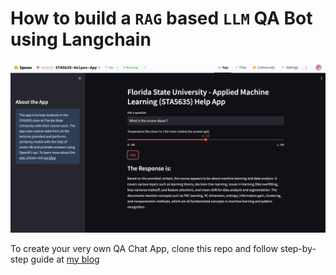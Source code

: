 # How to build a `RAG` based `LLM` QA Bot using Langchain
<img alt='app' src='https://github.com/moh1tt/langchain-qa-sta5635/blob/master/sta-app.png?raw=true'>

To create your very own QA Chat App, clone this repo and follow step-by-step guide at [my blog](https://moh1tt.vercel.app/blog/STA5635)

